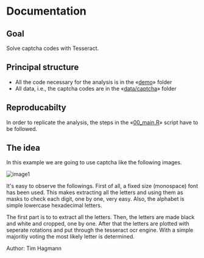 Documentation
=============

## Goal
Solve captcha codes with Tesseract.

## Principal structure
- All the code necessary for the analysis is in the «[demo][1]» folder
- All data, i.e., the captcha codes are in the «[data/captcha][2]» folder

## Reproducabilty
In order to replicate the analysis, the steps in the «[00_main.R][3]» script have to be followed.

## The idea
In this example we are going to use captcha like the following images.

![](https://github.com/greenore/captchaSolveR/tree/master/data/captcha/captcha1.jpg "image1")

It's easy to observe the followings. First of all, a fixed size (monospace) font has been used. This makes extracting all the letters and using them as masks to check each digit, one by one, very easy. Also, the alphabet is simple lowercase hexadecimal letters.

The first part is to to extract all the letters. Then, the letters are made black and white and cropped, one by one. After that the letters are plotted with seperate rotations and put through the tesseract ocr engine. With a simple majoritiy voting the most likely letter is determined.

Author: Tim Hagmann

[1]: https://github.com/greenore/captchaSolveR/tree/master/demo
[2]: https://github.com/greenore/captchaSolveR/tree/master/data/captcha
[3]: https://github.com/greenore/captchaSolveR/tree/master/demo/00_main.R
